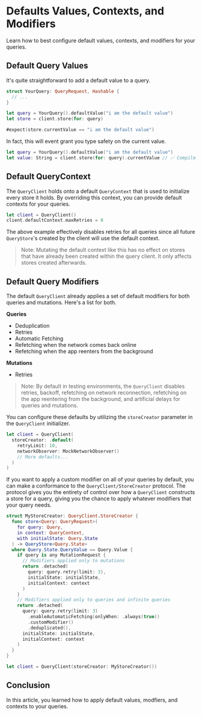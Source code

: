 # Defaults Values, Contexts, and Modifiers

Learn how to best configure default values, contexts, and modifiers for your queries.

## Default Query Values

It's quite straightforward to add a default value to a query.

```swift
struct YourQuery: QueryRequest, Hashable {
  // ...
}

let query = YourQuery().defaultValue("i am the default value")
let store = client.store(for: query)

#expect(store.currentValue == "i am the default value")
```

In fact, this will event grant you type safety on the current value.

```swift
let query = YourQuery().defaultValue("i am the default value")
let value: String = client.store(for: query).currentValue // ✅ Compiles
```

## Default QueryContext

The ``QueryClient`` holds onto a default ``QueryContext`` that is used to initialize every store it holds. By overriding this context, you can provide default contexts for your queries.

```swift
let client = QueryClient()
client.defaultContext.maxRetries = 0
```

The above example effectively disables retries for all queries since all future ``QueryStore``'s created by the client will use the default context.

> Note: Mutating the default context like this has no effect on stores that have already been created within the query client. It only affects stores created afterwards.

## Default Query Modifiers

The default `QueryClient` already applies a set of default modifiers for both queries and mutations. Here's a list for both.

**Queries**
- Deduplication
- Retries
- Automatic Fetching
- Refetching when the network comes back online
- Refetching when the app reenters from the background

**Mutations**
- Retries

> Note: By default in testing environments, the `QueryClient` disables retries, backoff, refetching on network reconnection, refetching on the app reentering from the background, and artificial delays for queries and mutations.

You can configure these defaults by utilizing the `storeCreator` parameter in the `QueryClient` initializer.

```swift
let client = QueryClient(
  storeCreator: .default(
    retryLimit: 10,
    networkObserver: MockNetworkObserver()
    // More defaults...
  )
)
```

If you want to apply a custom modifier on all of your queries by default, you can make a conformance to the ``QueryClient/StoreCreator`` protocol. The protocol gives you the entirety of control over how a `QueryClient` constructs a store for a query, giving you the chance to apply whatever modifiers that your query needs.

```swift
struct MyStoreCreator: QueryClient.StoreCreator {
  func store<Query: QueryRequest>(
    for query: Query,
    in context: QueryContext,
    with initialState: Query.State
  ) -> QueryStore<Query.State>
  where Query.State.QueryValue == Query.Value {
    if query is any MutationRequest {
      // Modifiers applied only to mutations
      return .detached(
        query: query.retry(limit: 3),
        initialState: initialState,
        initialContext: context
      )
    }
    // Modifiers applied only to queries and infinite queries
    return .detached(
      query: query.retry(limit: 3)
        .enableAutomaticFetching(onlyWhen: .always(true))
        .customModifier()
        .deduplicated(),
      initialState: initialState,
      initialContext: context
    )
  }
}

let client = QueryClient(storeCreator: MyStoreCreator())
```

## Conclusion

In this article, you learned how to apply default values, modfiers, and contexts to your queries.
